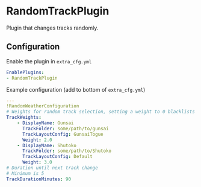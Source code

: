 # RandomTrackPlugin
Plugin that changes tracks randomly.

## Configuration
Enable the plugin in `extra_cfg.yml`
```yaml
EnablePlugins:
- RandomTrackPlugin
```

Example configuration (add to bottom of `extra_cfg.yml`)  
```yaml
---
!RandomWeatherConfiguration
# Weights for random track selection, setting a weight to 0 blacklists a track, default weight is 1.
TrackWeights:
    - DisplayName: Gunsai
      TrackFolder: some/path/to/gunsai
      TrackLayoutConfig: GunsaiTogue
      Weight: 2.0
    - DisplayName: Shutoko
      TrackFolder: some/path/to/Shutoko
      TrackLayoutConfig: Default
      Weight: 3.0
# Duration until next track change
# Minimum is 5
TrackDurationMinutes: 90
```
